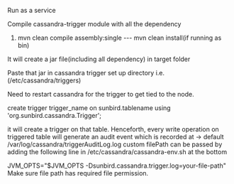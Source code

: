 Run as a service

Compile cassandra-trigger module with all the dependency

1) mvn clean compile assembly:single
--- mvn clean install(if running as bin)

It will create a jar file(including all dependency) in target folder

Paste that jar in cassandra trigger set up directory i.e.(/etc/cassandra/triggers)

Need to restart cassandra for the trigger to get tied to the node.

create trigger trigger_name on sunbird.tablename using 'org.sunbird.cassandra.Trigger';

it will create a trigger on that table. Henceforth, every write operation on triggered table will generate an audit event which is recorded at
 -> default /var/log/cassandra/triggerAuditLog.log
custom filePath can be passed by adding the following line in /etc/cassandra/cassandra-env.sh at the bottom

JVM_OPTS="$JVM_OPTS -Dsunbird.cassandra.trigger.log=your-file-path"
Make sure file path has required file permission.
